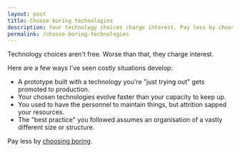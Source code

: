 ```yaml
---
layout: post
title: Choose boring technologies
description: Your technology choices charge interest. Pay less by choosing boring.
permalink: /choose-boring-technologies
---
```


Technology choices aren't free. Worse than that, they charge interest.

Here are a few ways I've seen costly situations develop:

- A prototype built with a technology you're "just trying out" gets promoted to production.
- Your chosen technologies evolve faster than your capacity to keep up.
- You used to have the personnel to maintain things, but attrition sapped your resources.
- The "best practice" you followed assumes an organisation of a vastly different size or structure.

Pay less by [choosing boring](https://boringtechnology.club/).